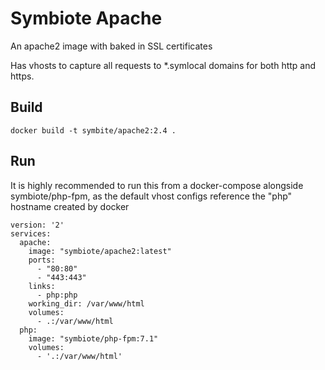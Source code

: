 # Symbiote Apache

An apache2 image with baked in SSL certificates

Has vhosts to capture all requests to *.symlocal domains for both 
http and https. 

## Build

`docker build -t symbite/apache2:2.4 .`

## Run

It is highly recommended to run this from a docker-compose alongside 
symbiote/php-fpm, as the default vhost configs reference the "php" 
hostname created by docker

```
version: '2'
services:
  apache:
    image: "symbiote/apache2:latest"
    ports:
      - "80:80"
      - "443:443"
    links:
      - php:php
    working_dir: /var/www/html
    volumes:
      - .:/var/www/html
  php:
    image: "symbiote/php-fpm:7.1"
    volumes:
      - '.:/var/www/html'

```
